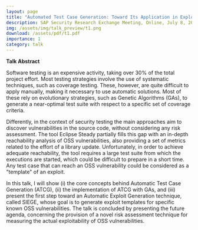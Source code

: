 ```yaml
---
layout: page
title: "Automated Test Case Generation: Toward Its Application in Exploit Generation for Known Vulnerabilities"
description: SAP Security Research Exchange Meeting, Online, July 8, 2021
img: /assets/img/talk_preview/t1.png
download: /assets/pdf/t1.pdf
importance: 1
category: talk
---
```


**Talk Abstract**

Software testing is an expensive activity, taking over 30% of the total project effort. Most testing strategies involve the use of systematic techniques, such as coverage testing. These, however, are quite difficult to apply manually, making it necessary to use automatic solutions. Most of these rely on evolutionary strategies, such as Genetic Algorithms (GAs), to generate a near-optimal test suite with respect to a specific set of coverage criteria.

Differently, in the context of security testing the main approaches aim to discover vulnerabilities in the source code, without considering any risk assessment. The tool Eclipse Steady partially fills this gap with an in-depth reachability analysis of OSS vulnerabilities, also providing a set of metrics related to the effort of a library update. Unfortunately, in order to achieve adequate reachability, the tool requires a large test suite from which the executions are started, which could be difficult to prepare in a short time. Any test case that can reach an OSS vulnerability could be considered as a "template" of an exploit.

In this talk, I will show (i) the core concepts behind Automatic Test Case Generation (ATCG), (ii) the implementation of ATCG with GAs, and (iii) present the first step toward an Automatic Exploit Generation technique, called SIEGE, whose goal is to generate exploit templates for specific known OSS vulnerabilities. The talk is concluded by presenting the future agenda, concerning the provision of a novel risk assessment technique for measuring the actual exploitability of OSS vulnerabilities.

